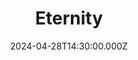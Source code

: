---
video:
  type: vimeo
  id: 940596354
speaker:
  permalink: bart-wilkins
  name: Bart Wilkins
title: Eternity
image: https://i.imgur.com/SEWKkTS.png
date: 2024-04-28T14:30:00.000Z
series: "life-after-life"
---